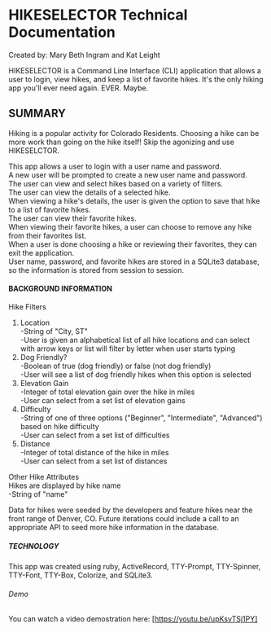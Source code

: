 # HIKESELECTOR Technical Documentation
Created by: Mary Beth Ingram and Kat Leight

HIKESELECTOR is a Command Line Interface (CLI) application that allows a user to login, view hikes, and keep a list of favorite hikes. It's the only hiking app you'll ever need again. EVER. Maybe.
 

## SUMMARY
Hiking is a popular activity for Colorado Residents. Choosing a hike can be more work than going on the hike itself! Skip the agonizing and use HIKESELCTOR. 

This app allows a user to login with a user name and password.  
A new user will be prompted to create a new user name and password.  
The user can view and select hikes based on a variety of filters.   
The user can view the details of a selected hike.   
When viewing a hike's details, the user is given the option to save that hike to a list of favorite hikes.  
The user can view their favorite hikes.  
When viewing their favorite hikes, a user can choose to remove any hike from their favorites list.   
When a user is done choosing a hike or reviewing their favorites, they can exit the application.   
User name, password, and favorite hikes are stored in a SQLite3 database, so the information is stored from session to session.   

#### BACKGROUND INFORMATION

Hike Filters
  1. Location  
   -String of "City, ST"   
   -User is given an alphabetical list of all hike locations and can select with arrow keys or list will filter by letter when user starts typing  
  2. Dog Friendly?  
    -Boolean of true (dog friendly) or false (not dog friendly)  
    -User will see a list of dog friendly hikes when this option is selected  
  3. Elevation Gain  
    -Integer of total elevation gain over the hike in miles  
    -User can select from a set list of elevation gains  
  4. Difficulty  
    -String of one of three options ("Beginner", "Intermediate", "Advanced") based on hike difficulty  
    -User can select from a set list of difficulties  
  5. Distance  
    -Integer of total distance of the hike in miles  
    -User can select from a set list of distances  

Other Hike Attributes  
    Hikes are displayed by hike name  
    -String of "name"  

Data for hikes were seeded by the developers and feature hikes near the front range of Denver, CO. 
Future iterations could include a call to an appropriate API to seed more hike information in the database. 

##### TECHNOLOGY
This app was created using ruby, ActiveRecord, TTY-Prompt, TTY-Spinner, TTY-Font, TTY-Box, Colorize, and SQLite3. 

###### Demo
You can watch a video demostration here: [https://youtu.be/upKsvTSj1PY]